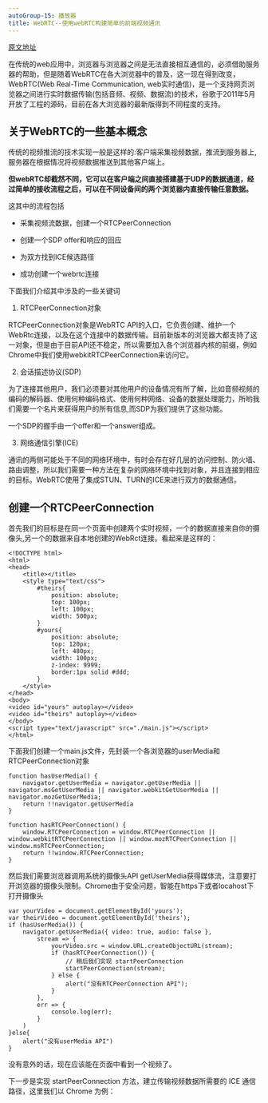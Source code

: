 ```yaml
---
autoGroup-15: 播放器
title: WebRTC--使用webRTC构建简单的前端视频通讯
---
```


[原文地址](https://www.cnblogs.com/cangqinglang/p/11313965.html)

在传统的web应用中，浏览器与浏览器之间是无法直接相互通信的，必须借助服务器的帮助，但是随着WebRTC在各大浏览器中的普及，这一现在得到改变，WebRTC(Web Real-Time Communication, web实时通信)，是一个支持网页浏览器之间进行实时数据传输(包括音频、视频、数据流)的技术，谷歌于2011年5月开放了工程的源码，目前在各大浏览器的最新版得到不同程度的支持。

## 关于WebRTC的一些基本概念

传统的视频推流的技术实现一般是这样的:客户端采集视频数据，推流到服务器上,服务器在根据情况将视频数据推送到其他客户端上。

**但webRTC却截然不同，它可以在客户端之间直接搭建基于UDP的数据通道，经过简单的接收流程之后，可以在不同设备间的两个浏览器内直接传输任意数据。**

这其中的流程包括

- 采集视频流数据，创建一个RTCPeerConnection

- 创建一个SDP offer和响应的回应

- 为双方找到ICE候选路径

- 成功创建一个webrtc连接

下面我们介绍其中涉及的一些关键词

1. RTCPeerConnection对象

RTCPeerConnection对象是WebRTC API的入口，它负责创建、维护一个WebRtc连接，以及在这个连接中的数据传输。目前新版本的浏览器大都支持了这一对象，但是由于目前API还不稳定，所以需要加入各个浏览器内核的前缀，例如Chrome中我们使用webkitRTCPeerConnection来访问它。

2. 会话描述协议(SDP)

为了连接其他用户，我们必须要对其他用户的设备情况有所了解，比如音频视频的编码的解码器、使用何种编码格式、使用何种网络、设备的数据处理能力，所哟我们需要一个名片来获得用户的所有信息,而SDP为我们提供了这些功能。

一个SDP的握手由一个offer和一个answer组成。

3. 网络通信引擎(ICE)

通讯的两侧可能处于不同的网络环境中，有时会存在好几层的访问控制、防火墙、路由调整，所以我们需要一种方法在复杂的网络环境中找到对象，并且连接到相应的目标。WebRTC使用了集成STUN、TURN的ICE来进行双方的数据通信。

## 创建一个RTCPeerConnection

首先我们的目标是在同一个页面中创建两个实时视频，一个的数据直接来自你的摄像头,另一个的数据来自本地创建的WebRct连接。看起来是这样的：

```
<!DOCTYPE html>
<html>
<head>
    <title></title>
    <style type="text/css">
        #theirs{
            position: absolute;
            top: 100px;
            left: 100px;
            width: 500px;
        }
        #yours{
            position: absolute;
            top: 120px;
            left: 480px;
            width: 100px;
            z-index: 9999;
            border:1px solid #ddd;
        }
    </style>
</head>
<body>
<video id="yours" autoplay></video>
<video id="theirs" autoplay></video>
</body>
<script type="text/javascript" src="./main.js"></script>
</html>
```

下面我们创建一个main.js文件，先封装一个各浏览器的userMedia和RTCPeerConnection对象
```
function hasUserMedia() {
    navigator.getUserMedia = navigator.getUserMedia || navigator.msGetUserMedia || navigator.webkitGetUserMedia || navigator.mozGetUserMedia;
    return !!navigator.getUserMedia
}

function hasRTCPeerConnection() {
    window.RTCPeerConnection = window.RTCPeerConnection || window.webkitRTCPeerConnection || window.mozRTCPeerConnection || window.msRTCPeerConnection;
    return !!window.RTCPeerConnection;
}
```

然后我们需要浏览器调用系统的摄像头API getUserMedia获得媒体流，注意要打开浏览器的摄像头限制。Chrome由于安全问题，智能在https下或者locahost下打开摄像头
```
var yourVideo = document.getElementById('yours');
var theirVideo = document.getElementById('theirs');
if (hasUserMedia()) {
    navigator.getUserMedia({ video: true, audio: false },
        stream => {
            yourVideo.src = window.URL.createObjectURL(stream);
            if (hasRTCPeerConnection()) {
                // 稍后我们实现 startPeerConnection
                startPeerConnection(stream);
            } else {
                alert("没有RTCPeerConnection API");
            }
        },
        err => {
            console.log(err);
        }
    )
}else{
    alert("没有userMedia API")
}
```
没有意外的话，现在应该能在页面中看到一个视频了。

下一步是实现 startPeerConnection 方法，建立传输视频数据所需要的 ICE 通信路径，这里我们以 Chrome 为例：

